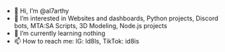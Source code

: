 - 👋 Hi, I’m @al7arthy
- 👀 I’m interested in Websites and dashboards, Python projects, Discord bots, MTA:SA Scripts, 3D Modeling, Node.js projects
- 🌱 I’m currently learning nothing
- 📫 How to reach me: IG: ld8ls, TikTok: id8is
